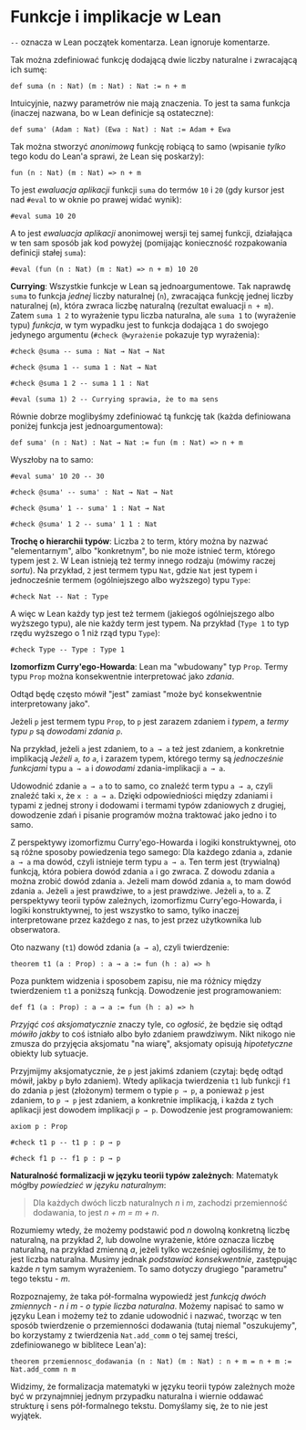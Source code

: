 # Funkcje i implikacje w Lean

`--` oznacza w Lean początek komentarza. Lean ignoruje komentarze.

Tak można zdefiniować funkcję dodającą dwie liczby naturalne i zwracającą ich sumę:

```lean
def suma (n : Nat) (m : Nat) : Nat := n + m
```

Intuicyjnie, nazwy parametrów nie mają znaczenia. To jest ta sama funkcja (inaczej nazwana, bo w
Lean definicje są ostateczne):

```lean
def suma' (Adam : Nat) (Ewa : Nat) : Nat := Adam + Ewa
```

Tak można stworzyć *anonimową* funkcję robiącą to samo (wpisanie *tylko* tego kodu do Lean'a sprawi,
że Lean się poskarży):

```lean
fun (n : Nat) (m : Nat) => n + m
```

To jest *ewaluacja aplikacji* funkcji `suma` do termów `10` i `20` (gdy kursor jest nad `#eval` to w
oknie po prawej widać wynik):

```lean
#eval suma 10 20
```

A to jest *ewaluacja aplikacji* anonimowej wersji tej samej funkcji, działająca w ten sam sposób jak
kod powyżej (pomijając konieczność rozpakowania definicji stałej `suma`):

```lean
#eval (fun (n : Nat) (m : Nat) => n + m) 10 20
```

**Currying**: Wszystkie funkcje w Lean są jednoargumentowe. Tak naprawdę `suma` to funkcja *jednej*
liczby naturalnej (`n`), zwracająca funkcję jednej liczby naturalnej (`m`), która zwraca liczbę
naturalną (rezultat ewaluacji `n + m`). Zatem `suma 1 2` to wyrażenie typu liczba naturalna, ale
`suma 1` to (wyrażenie typu) *funkcja*, w tym wypadku jest to funkcja dodająca `1` do swojego
jedynego argumentu (`#check @wyrażenie` pokazuje typ wyrażenia):

```lean
#check @suma -- suma : Nat → Nat → Nat

#check @suma 1 -- suma 1 : Nat → Nat

#check @suma 1 2 -- suma 1 1 : Nat

#eval (suma 1) 2 -- Currying sprawia, że to ma sens
```

Równie dobrze moglibyśmy zdefiniować tą funkcję tak (każda definiowana poniżej funkcja jest
jednoargumentowa):

```lean
def suma' (n : Nat) : Nat → Nat := fun (m : Nat) => n + m
```

Wyszłoby na to samo:

```lean
#eval suma' 10 20 -- 30

#check @suma' -- suma' : Nat → Nat → Nat

#check @suma' 1 -- suma' 1 : Nat → Nat

#check @suma' 1 2 -- suma' 1 1 : Nat
```

**Trochę o hierarchii typów**: Liczba `2` to term, który można by nazwać "elementarnym", albo
"konkretnym", bo nie może istnieć term, którego typem jest `2`. W Lean istnieją też termy innego
rodzaju (mówimy raczej *sortu*). Na przykład, `2` jest termem typu `Nat`, gdzie `Nat` jest typem i
jednocześnie termem (ogólniejszego albo wyższego) typu `Type`:

```lean
#check Nat -- Nat : Type
```

A więc w Lean każdy typ jest też termem (jakiegoś ogólniejszego albo wyższego typu), ale nie każdy
term jest typem. Na przykład (`Type 1` to typ rzędu wyższego o 1 niż rząd typu `Type`):

```lean
#check Type -- Type : Type 1
```

**Izomorfizm Curry'ego-Howarda**: Lean ma "wbudowany" typ `Prop`. Termy typu `Prop` można
konsekwentnie interpretować jako *zdania*. 

Odtąd będę często mówił "jest" zamiast "może być konsekwentnie interpretowany jako".  

Jeżeli `p` jest termem typu `Prop`, to `p` jest zarazem zdaniem i *typem*, a *termy typu `p`* są
*dowodami zdania `p`*.

Na przykład, jeżeli `a` jest zdaniem, to `a → a` też jest zdaniem, a konkretnie implikacją *Jeżeli
`a`, to `a`*, i zarazem typem, którego termy są *jednocześnie funkcjami* typu `a → a` i *dowodami*
zdania-implikacji `a → a`.

Udowodnić zdanie `a → a` to to samo, co znaleźć term typu `a → a`, czyli znaleźć taki `x`, że `x : a
→ a`. Dzięki odpowiedniości między zdaniami i typami z jednej strony i dodowami i termami typów
zdaniowych z drugiej, dowodzenie zdań i pisanie programów można traktować jako jedno i to samo.

Z perspektywy izomorfizmu Curry'ego-Howarda i logiki konstruktywnej, oto są różne sposoby
powiedzenia tego samego: Dla każdego zdania `a`, zdanie `a → a` ma dowód, czyli istnieje term typu
`a → a`. Ten term jest (trywialną) funkcją, która pobiera dowód zdania `a` i go zwraca. Z dowodu
zdania `a` można zrobić dowód zdania `a`. Jeżeli mam dowód zdania `a`, to mam dowód zdania
`a`. Jeżeli `a` jest prawdziwe, to `a` jest prawdziwe. Jeżeli `a`, to `a`. Z perspektywy teorii
typów zależnych, izomorfizmu Curry'ego-Howarda, i logiki konstruktywnej, to jest wszystko to samo,
tylko inaczej interpretowane przez każdego z nas, to jest przez użytkownika lub obserwatora.

Oto nazwany (`t1`) dowód zdania (`a → a`), czyli twierdzenie:

```lean
theorem t1 (a : Prop) : a → a := fun (h : a) => h
```

Poza punktem widzenia i sposobem zapisu, nie ma różnicy między twierdzeniem `t1` a poniższą
funkcją. Dowodzenie jest programowaniem:

```lean
def f1 (a : Prop) : a → a := fun (h : a) => h
```

*Przyjąć coś aksjomatycznie* znaczy tyle, co *ogłosić*, że będzie się odtąd *mówiło jakby* to coś
istniało albo było zdaniem prawdziwym. Nikt nikogo nie zmusza do przyjęcia aksjomatu "na wiarę",
aksjomaty opisują *hipotetyczne* obiekty lub sytuacje.

Przyjmijmy aksjomatycznie, że `p` jest jakimś zdaniem (czytaj: będę odtąd mówił, jakby `p` było
zdaniem). Wtedy aplikacja twierdzenia `t1` lub funkcji `f1` do zdania `p` jest (złożonym) termem o
typie `p → p`, a ponieważ `p` jest zdaniem, to `p → p` jest zdaniem, a konkretnie implikacją, i
każda z tych aplikacji jest dowodem implikacji `p → p`. Dowodzenie jest programowaniem:

```lean
axiom p : Prop

#check t1 p -- t1 p : p → p 

#check f1 p -- f1 p : p → p 
```

**Naturalność formalizacji w języku teorii typów zależnych**: Matematyk mógłby *powiedzieć w języku
naturalnym*: 

> Dla każdych dwóch liczb naturalnych *n* i *m*, zachodzi przemienność dodawania, to jest *n + m =
> m + n*.

Rozumiemy wtedy, że możemy podstawić pod *n* dowolną konkretną liczbę naturalną, na przykład *2*,
lub dowolne wyrażenie, które oznacza liczbę naturalną, na przykład zmienną *a*, jeżeli tylko
wcześniej ogłosiliśmy, że to jest liczba naturalna. Musimy jednak *podstawiać konsekwentnie*,
zastępując każde *n* tym samym wyrażeniem. To samo dotyczy drugiego "parametru" tego tekstu - *m*.

Rozpoznajemy, że taka pół-formalna wypowiedź jest *funkcją dwóch zmiennych - n i m - o typie liczba
naturalna*. Możemy napisać to samo w języku Lean i możemy też to zdanie udowodnić i nazwać, tworząc
w ten sposób twierdzenie o przemienności dodawania (tutaj niemal "oszukujemy", bo korzystamy z
twierdzenia `Nat.add_comm` o tej samej treści, zdefiniowanego w biblitece Lean'a):

```lean
theorem przemiennosc_dodawania (n : Nat) (m : Nat) : n + m = n + m := Nat.add_comm n m
```

Widzimy, że formalizacja matematyki w języku teorii typów zależnych może być w przynajmniej jednym
przypadku naturalna i wiernie oddawać strukturę i sens pół-formalnego tekstu. Domyślamy się, że to
nie jest wyjątek.

